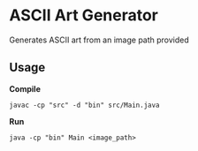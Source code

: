 # ASCII Art Generator

Generates ASCII art from an image path provided

## Usage

**Compile**

`javac -cp "src" -d "bin" src/Main.java`

**Run**

`java -cp "bin" Main <image_path>`
